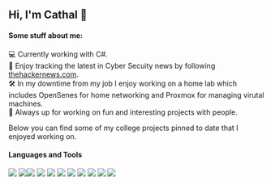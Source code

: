## Hi, I'm Cathal 👋

#### Some stuff about me:<br>
💻 Currently working with C#.<br>
🔐 Enjoy tracking the latest in Cyber Secuity news by following [thehackernews.com](https://thehackernews.com/).<br>
🛠️ In my downtime from my job I enjoy working on a home lab which includes OpenSenes for home networking and Proxmox for managing virutal machines.<br>
🤝 Always up for working on fun and interesting projects with people.<br>

Below you can find some of my college projects pinned to date that I enjoyed working on.<br>

#### Languages and Tools<br>
<img src="https://img.shields.io/badge/C%23-239120?style=for-the-badge&logo=c-sharp&logoColor=white"/><img>
<img src="https://img.shields.io/badge/java-%23ED8B00.svg?&style=for-the-badge&logo=java&logoColor=white"/><img src="https://img.shields.io/badge/python%20-%2314354C.svg?&style=for-the-badge&logo=python&logoColor=white"/>
<img src="https://img.shields.io/badge/typescript%20-%23007ACC.svg?&style=for-the-badge&logo=typescript&logoColor=white"/>
<img src="https://img.shields.io/badge/node.js%20-%2343853D.svg?&style=for-the-badge&logo=node.js&logoColor=white"/>
<img src="https://img.shields.io/badge/Flutter%20-%2302569B.svg?&style=for-the-badge&logo=Flutter&logoColor=white"/>
<img src="https://img.shields.io/badge/mysql-%2300f.svg?&style=for-the-badge&logo=mysql&logoColor=white"/>
<img src="https://img.shields.io/badge/docker-%232496ed.svg?&style=for-the-badge&logo=docker&logoColor=white"/>
<img src="https://img.shields.io/badge/arch_linux-%231793d1.svg?&style=for-the-badge&logo=arch-linux&logoColor=white"/>
<img src="https://img.shields.io/badge/jetbrains-%23ed3d7b.svg?&style=for-the-badge&logo=jetbrains&logoColor=white"/>
<img src="https://img.shields.io/badge/react%20-%2300D9FF.svg?&style=for-the-badge&logo=react&logoColor=white" />



<!--
**CathalButler/CathalButler** is a ✨ _special_ ✨ repository because its `README.md` (this file) appears on your GitHub profile.

Here are some ideas to get you started:

- 🔭 I’m currently working on ...
- 🌱 I’m currently learning ...
- 👯 I’m looking to collaborate on ...
- 🤔 I’m looking for help with ...
- 💬 Ask me about ...
- 📫 How to reach me: ...
- 😄 Pronouns: ...
- ⚡ Fun fact: ...
-->
